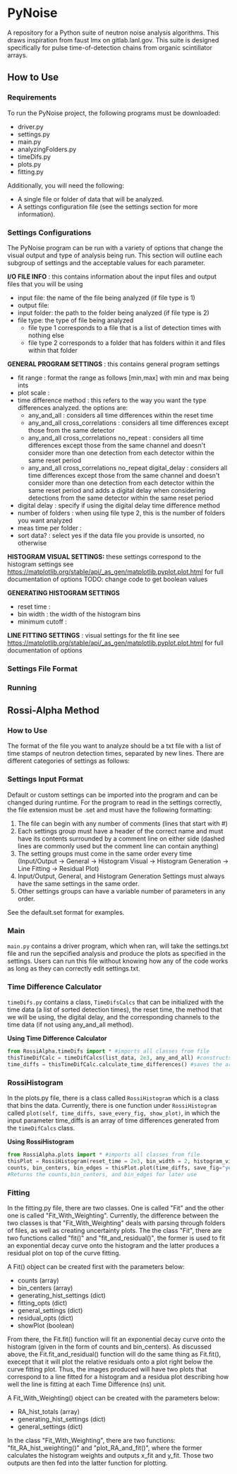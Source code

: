 # PyNoise

A repository for a Python suite of neutron noise analysis algorithms. This draws inspiration from faust lmx on gitlab.lanl.gov. This suite is designed specifically for pulse time-of-detection chains from organic scintillator arrays.

## How to Use

### Requirements

To run the PyNoise project, the following programs must be downloaded:
* driver.py
* settings.py
* main.py
* analyzingFolders.py
* timeDifs.py
* plots.py
* fitting.py

Additionally, you will need the following:
* A single file or folder of data that will be analyzed.
* A settings configuration file (see the settings section for more information).

### Settings Configurations

The PyNoise program can be run with a variety of options that change the visual output and type of analysis being run. This section will outline each subgroup of settings and the acceptable values for each parameter.

**I/O FILE INFO** : this contains information about the input files and output files that you will be using
* input file: the name of the file being analyzed (if file type is 1)
* output file: 
* input folder: the path to the folder being analyzed (if file type is 2)   
* file type: the type of file being analyzed
    * file type 1 corresponds to a file that is a list of detection times with nothing else
    * file type 2 corresponds to a folder that has folders within it and files within that folder  
 
**GENERAL PROGRAM SETTINGS** : this contains general program settings     
* fit range : format the range as follows [min,max] with min and max being ints  
* plot scale :  
* time difference method : this refers to the way you want the type differences analyzed. the options are:  
    * any_and_all :  considers all time differences within the reset time
    * any_and_all cross_correlations :  considers all time differences except those from the same detector
    * any_and_all cross_correlations no_repeat :  considers all time differences except those from the same channel and doesn't consider more than one detection from each detector within the same reset period
    * any_and_all cross_correlations no_repeat digital_delay :  considers all time differences except those from the same channel and doesn't consider more than one detection from each detector within the same reset period and adds a digital delay when considering detections from the same detector within the same reset period
* digital delay : specify if using the digital delay time difference method
* number of folders : when using file type 2, this is the number of folders you want analyzed  
* meas time per folder :  
* sort data? : select yes if the data file you provide is unsorted, no otherwise  

**HISTOGRAM VISUAL SETTINGS:** these settings correspond to the histogram settings see https://matplotlib.org/stable/api/_as_gen/matplotlib.pyplot.plot.html for full documentation of options TODO: change code to get boolean values

**GENERATING HISTOGRAM SETTINGS**  
* reset time :   
* bin width : the width of the histogram bins  
* minimum cutoff :  

**LINE FITTING SETTINGS** : visual settings for the fit line see https://matplotlib.org/stable/api/_as_gen/matplotlib.pyplot.plot.html for full documentation of options    

### Settings File Format



### Running

## Rossi-Alpha Method


### How to Use

The format of the file you want to analyze should be a txt file with a list of time stamps of neutron detection times, separated by new lines.
There are different categories of settings as follows:  

### Settings Input Format
Default or custom settings can be imported into the program and can be changed during runtime. For the program to read in the settings correctly, the file extension must be .set and must have the following formatting:
1. The file can begin with any number of comments (lines that start with #)
2. Each settings group must have a header of the correct name and must have its contents surrounded by a comment line on either side (dashed lines are commonly used but the comment line can contain anything)
3. The setting groups must come in the same order every time (Input/Output -> General -> Histogram Visual -> Histogram Generation -> Line Fitting -> Residual Plot)
4. Input/Output, General, and Histogram Generation Settings must always have the same settings in the same order.
5. Other settings groups can have a variable number of parameters in any order.

See the default.set format for examples.

### Main
```main.py``` contains a driver program, which when ran, will take the settings.txt file and run the sepcified analysis and produce the plots as specified in the settings. Users can run this file without knowing how any of the code works as long as they can correctly edit settings.txt.   

### Time Difference Calculator
```timeDifs.py``` contains a class, ```TimeDifsCalcs``` that can be initialized with the time data (a list of sorted detection times), the reset time, the method that we will be using, the digital delay, and the corresponding channels to the time data (if not using any_and_all method).

**Using Time Difference Calculator**
```python
from RossiAlpha.timeDifs import * #imports all classes from file
thisTimeDifCalc = timeDifCalcs(list_data, 2e3, any_and_all) #constructs an object called thisTimeDifCalc with a reset time of 2000 and method = any_and_all
time_diffs = thisTimeDifCalc.calculate_time_differences() #saves the array of time diffs as time_diffs
```

### RossiHistogram
In the plots.py file, there is a class called ```RossiHistogram``` which is a class that bins the data. Currently, there is one function under ```RossiHistogram``` called ```plot(self, time_diffs, save_every_fig, show_plot)```, in which the input parameter time_diffs is an array of time differences generated from the ```timeDifCalcs``` class.

**Using RossiHistogram**
```python
from RossiAlpha.plots import * #imports all classes from file
thisPlot = RossiHistogram(reset_time = 2e3, bin_width = 2, histogram_visual_settings, save_dir = '/path/to/save/plot.png') #construct a RossiHistogram object specifying the reset time, bin width, visual settings, and (optional) path to where you want plot to save
counts, bin_centers, bin_edges = thisPlot.plot(time_diffs, save_fig="yes", show_plot="no") #constructs the histogram with the time differences and saves it to the save_dir
#Returns the counts,bin_centers, and bin_edges for later use
```


### Fitting
In the fitting.py file, there are two classes. One is called "Fit" and the other one is called "Fit_With_Weighting". Currently, the difference between the two classes is that "Fit_With_Weighting" deals with parsing through folders of files, as well as creating uncertainty plots. The the class "Fit", there are two functions called "fit()" and "fit_and_residual()", the former is used to fit an exponential decay curve onto the histogram and the latter produces a residual plot on top of the curve fitting.

A Fit() object can be created first with the parameters below: 

* counts (array)
* bin_centers (array)
* generating_hist_settings (dict)
* fitting_opts (dict)
* general_settings (dict)
* residual_opts (dict)
* showPlot (boolean)

From there, the Fit.fit() function will fit an exponential decay curve onto the histogram (given in the form of counts and bin_centers). As discussed above, the Fit.fit_and_residual() function will do the same thing as Fit.fit(), execept that it will plot the relative residuals onto a plot right below the curve fitting plot. Thus, the images produced will have two plots that correspond to a line fitted for a histogram and a residua plot describing how well the line is fitting at each Time Difference (ns) unit. 



A Fit_With_Weighting() object can be created with the parameters below:

* RA_hist_totals (array)
* generating_hist_settings (dict)
* general_settings (dict)

In the class "Fit_With_Weighting", there are two functions: "fit_RA_hist_weighting()" and "plot_RA_and_fit()", where the former calculates the histogram weights and outputs x_fit and y_fit. Those two outputs are then fed into the latter function for plotting.
